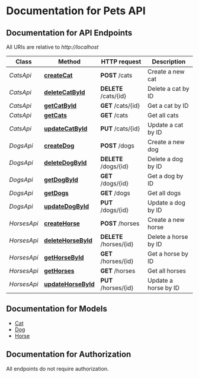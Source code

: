 # Documentation for Pets API

<a name="documentation-for-api-endpoints"></a>
## Documentation for API Endpoints

All URIs are relative to *http://localhost*

| Class | Method | HTTP request | Description |
|------------ | ------------- | ------------- | -------------|
| *CatsApi* | [**createCat**](Apis/CatsApi.md#createcat) | **POST** /cats | Create a new cat |
*CatsApi* | [**deleteCatById**](Apis/CatsApi.md#deletecatbyid) | **DELETE** /cats/{id} | Delete a cat by ID |
*CatsApi* | [**getCatById**](Apis/CatsApi.md#getcatbyid) | **GET** /cats/{id} | Get a cat by ID |
*CatsApi* | [**getCats**](Apis/CatsApi.md#getcats) | **GET** /cats | Get all cats |
*CatsApi* | [**updateCatById**](Apis/CatsApi.md#updatecatbyid) | **PUT** /cats/{id} | Update a cat by ID |
| *DogsApi* | [**createDog**](Apis/DogsApi.md#createdog) | **POST** /dogs | Create a new dog |
*DogsApi* | [**deleteDogById**](Apis/DogsApi.md#deletedogbyid) | **DELETE** /dogs/{id} | Delete a dog by ID |
*DogsApi* | [**getDogById**](Apis/DogsApi.md#getdogbyid) | **GET** /dogs/{id} | Get a dog by ID |
*DogsApi* | [**getDogs**](Apis/DogsApi.md#getdogs) | **GET** /dogs | Get all dogs |
*DogsApi* | [**updateDogById**](Apis/DogsApi.md#updatedogbyid) | **PUT** /dogs/{id} | Update a dog by ID |
| *HorsesApi* | [**createHorse**](Apis/HorsesApi.md#createhorse) | **POST** /horses | Create a new horse |
*HorsesApi* | [**deleteHorseById**](Apis/HorsesApi.md#deletehorsebyid) | **DELETE** /horses/{id} | Delete a horse by ID |
*HorsesApi* | [**getHorseById**](Apis/HorsesApi.md#gethorsebyid) | **GET** /horses/{id} | Get a horse by ID |
*HorsesApi* | [**getHorses**](Apis/HorsesApi.md#gethorses) | **GET** /horses | Get all horses |
*HorsesApi* | [**updateHorseById**](Apis/HorsesApi.md#updatehorsebyid) | **PUT** /horses/{id} | Update a horse by ID |


<a name="documentation-for-models"></a>
## Documentation for Models

 - [Cat](./Models/Cat.md)
 - [Dog](./Models/Dog.md)
 - [Horse](./Models/Horse.md)


<a name="documentation-for-authorization"></a>
## Documentation for Authorization

All endpoints do not require authorization.
